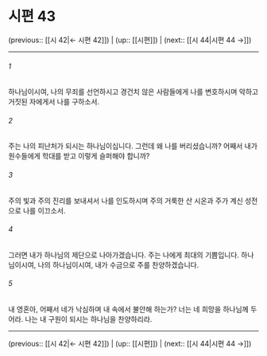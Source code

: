# 시편 43

(previous:: [[시 42|← 시편 42]]) | (up:: [[시편]]) | (next:: [[시 44|시편 44 →]])

***




###### 1 

하나님이시여, 나의 무죄를 선언하시고 경건치 않은 사람들에게 나를 변호하시며 악하고 거짓된 자에게서 나를 구하소서. 



###### 2 

주는 나의 피난처가 되시는 하나님이십니다. 그런데 왜 나를 버리셨습니까? 어째서 내가 원수들에게 학대를 받고 이렇게 슬퍼해야 합니까? 



###### 3 

주의 빛과 주의 진리를 보내셔서 나를 인도하시며 주의 거룩한 산 시온과 주가 계신 성전으로 나를 이끄소서. 



###### 4 

그러면 내가 하나님의 제단으로 나아가겠습니다. 주는 나에게 최대의 기쁨입니다. 하나님이시여, 나의 하나님이시여, 내가 수금으로 주를 찬양하겠습니다. 



###### 5 

내 영혼아, 어째서 네가 낙심하며 내 속에서 불안해 하는가? 너는 네 희망을 하나님께 두어라. 나는 내 구원이 되시는 하나님을 찬양하리라.

***

(previous:: [[시 42|← 시편 42]]) | (up:: [[시편]]) | (next:: [[시 44|시편 44 →]])
